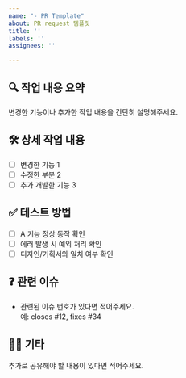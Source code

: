 ```yaml
---
name: "- PR Template"
about: PR request 템플릿
title: ''
labels: ''
assignees: ''

---
```


## 🔍 작업 내용 요약
변경한 기능이나 추가한 작업 내용을 간단히 설명해주세요.

## 🛠️ 상세 작업 내용
- [ ] 변경한 기능 1
- [ ] 수정한 부분 2
- [ ] 추가 개발한 기능 3

## ✅ 테스트 방법
- [ ] A 기능 정상 동작 확인
- [ ] 에러 발생 시 예외 처리 확인
- [ ] 디자인/기획서와 일치 여부 확인

## ❓ 관련 이슈
- 관련된 이슈 번호가 있다면 적어주세요.  
예: closes #12, fixes #34

## 🙋‍♂️ 기타
추가로 공유해야 할 내용이 있다면 적어주세요.
